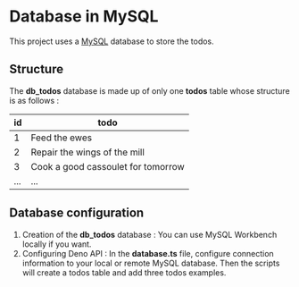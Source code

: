 # Database in MySQL
This project uses a [MySQL](https://deno.land/x/mysql@v2.11.0) database to store the todos.

## Structure
The **db_todos** database is made up of only one **todos** table whose structure is as follows :

| id | todo |
| --- | ----------- |
| 1 | Feed the ewes |
| 2 | Repair the wings of the mill |
| 3 | Cook a good cassoulet for tomorrow |
| ... | ... |

## Database configuration
1. Creation of the **db_todos** database :
You can use MySQL Workbench locally if you want.
2. Configuring Deno API :
In the **database.ts** file, configure connection information to your local or remote MySQL database.
Then the scripts will create a todos table and add three todos examples.
